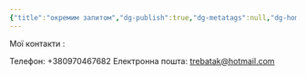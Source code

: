```yaml
---
{"title":"окремим запитом","dg-publish":true,"dg-metatags":null,"dg-home":null,"permalink":"/dodatki/okremim-zapitom/","dgPassFrontmatter":true,"noteIcon":""}
---
```


Мої контакти :

Телефон: +380970467682 Електронна пошта: trebatak@hotmail.com 